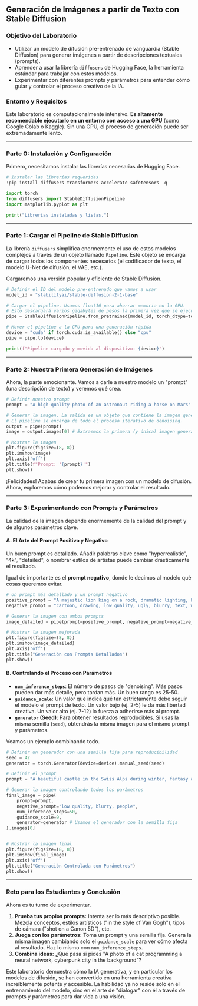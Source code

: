 ## Generación de Imágenes a partir de Texto con Stable Diffusion

### **Objetivo del Laboratorio**
* Utilizar un modelo de difusión pre-entrenado de vanguardia (Stable Diffusion) para generar imágenes a partir de descripciones textuales (prompts).
* Aprender a usar la librería `diffusers` de Hugging Face, la herramienta estándar para trabajar con estos modelos.
* Experimentar con diferentes prompts y parámetros para entender cómo guiar y controlar el proceso creativo de la IA.

### **Entorno y Requisitos**
Este laboratorio es computacionalmente intensivo. **Es altamente recomendable ejecutarlo en un entorno con acceso a una GPU** (como Google Colab o Kaggle). Sin una GPU, el proceso de generación puede ser extremadamente lento.

---
### **Parte 0: Instalación y Configuración**
Primero, necesitamos instalar las librerías necesarias de Hugging Face.

```python
# Instalar las librerías requeridas
!pip install diffusers transformers accelerate safetensors -q

import torch
from diffusers import StableDiffusionPipeline
import matplotlib.pyplot as plt

print("Librerías instaladas y listas.")
```

---
### **Parte 1: Cargar el Pipeline de Stable Diffusion**
La librería `diffusers` simplifica enormemente el uso de estos modelos complejos a través de un objeto llamado `Pipeline`. Este objeto se encarga de cargar todos los componentes necesarios (el codificador de texto, el modelo U-Net de difusión, el VAE, etc.).

Cargaremos una versión popular y eficiente de Stable Diffusion.

```python
# Definir el ID del modelo pre-entrenado que vamos a usar
model_id = "stabilityai/stable-diffusion-2-1-base"

# Cargar el pipeline. Usamos float16 para ahorrar memoria en la GPU.
# Esto descargará varios gigabytes de pesos la primera vez que se ejecute.
pipe = StableDiffusionPipeline.from_pretrained(model_id, torch_dtype=torch.float16)

# Mover el pipeline a la GPU para una generación rápida
device = "cuda" if torch.cuda.is_available() else "cpu"
pipe = pipe.to(device)

print(f"Pipeline cargado y movido al dispositivo: {device}")
```
---
### **Parte 2: Nuestra Primera Generación de Imágenes**
Ahora, la parte emocionante. Vamos a darle a nuestro modelo un "prompt" (una descripción de texto) y veremos qué crea.

```python
# Definir nuestro prompt
prompt = "A high-quality photo of an astronaut riding a horse on Mars"

# Generar la imagen. La salida es un objeto que contiene la imagen generada.
# El pipeline se encarga de todo el proceso iterativo de denoising.
output = pipe(prompt)
image = output.images[0] # Extraemos la primera (y única) imagen generada

# Mostrar la imagen
plt.figure(figsize=(8, 8))
plt.imshow(image)
plt.axis('off')
plt.title(f"Prompt: '{prompt}'")
plt.show()
```
¡Felicidades! Acabas de crear tu primera imagen con un modelo de difusión. Ahora, exploremos cómo podemos mejorar y controlar el resultado.

---
### **Parte 3: Experimentando con Prompts y Parámetros**

La calidad de la imagen depende enormemente de la calidad del prompt y de algunos parámetros clave.

#### **A. El Arte del Prompt Positivo y Negativo**
Un buen prompt es detallado. Añadir palabras clave como "hyperrealistic", "4k", "detailed", o nombrar estilos de artistas puede cambiar drásticamente el resultado.

Igual de importante es el **prompt negativo**, donde le decimos al modelo qué cosas queremos evitar.

```python
# Un prompt más detallado y un prompt negativo
positive_prompt = "A majestic lion king on a rock, dramatic lighting, high detail, photorealistic, style of national geographic"
negative_prompt = "cartoon, drawing, low quality, ugly, blurry, text, watermark"

# Generar la imagen con ambos prompts
image_detailed = pipe(prompt=positive_prompt, negative_prompt=negative_prompt).images[0]

# Mostrar la imagen mejorada
plt.figure(figsize=(8, 8))
plt.imshow(image_detailed)
plt.axis('off')
plt.title("Generación con Prompts Detallados")
plt.show()
```

#### **B. Controlando el Proceso con Parámetros**

* **`num_inference_steps`**: El número de pasos de "denoising". Más pasos pueden dar más detalle, pero tardan más. Un buen rango es 25-50.
* **`guidance_scale`**: Un valor que indica qué tan estrictamente debe seguir el modelo el prompt de texto. Un valor bajo (ej. 2-5) le da más libertad creativa. Un valor alto (ej. 7-12) lo fuerza a adherirse más al prompt.
* **`generator` (Seed)**: Para obtener resultados reproducibles. Si usas la misma semilla (`seed`), obtendrás la misma imagen para el mismo prompt y parámetros.

Veamos un ejemplo combinando todo.

```python
# Definir un generador con una semilla fija para reproducibilidad
seed = 42
generator = torch.Generator(device=device).manual_seed(seed)

# Definir el prompt
prompt = "A beautiful castle in the Swiss Alps during winter, fantasy art, detailed, epic scale"

# Generar la imagen controlando todos los parámetros
final_image = pipe(
    prompt=prompt,
    negative_prompt="low quality, blurry, people",
    num_inference_steps=50,
    guidance_scale=9,
    generator=generator # Usamos el generador con la semilla fija
).images[0]


# Mostrar la imagen final
plt.figure(figsize=(8, 8))
plt.imshow(final_image)
plt.axis('off')
plt.title("Generación Controlada con Parámetros")
plt.show()

```

---
### **Reto para los Estudiantes y Conclusión**

Ahora es tu turno de experimentar.
1.  **Prueba tus propios prompts:** Intenta ser lo más descriptivo posible. Mezcla conceptos, estilos artísticos ("in the style of Van Gogh"), tipos de cámara ("shot on a Canon 5D"), etc.
2.  **Juega con los parámetros:** Toma un prompt y una semilla fija. Genera la misma imagen cambiando solo el `guidance_scale` para ver cómo afecta al resultado. Haz lo mismo con `num_inference_steps`.
3.  **Combina ideas:** ¿Qué pasa si pides "A photo of a cat programming a neural network, cyberpunk city in the background"?

Este laboratorio demuestra cómo la IA generativa, y en particular los modelos de difusión, se han convertido en una herramienta creativa increíblemente potente y accesible. La habilidad ya no reside solo en el entrenamiento del modelo, sino en el arte de "dialogar" con él a través de prompts y parámetros para dar vida a una visión.
